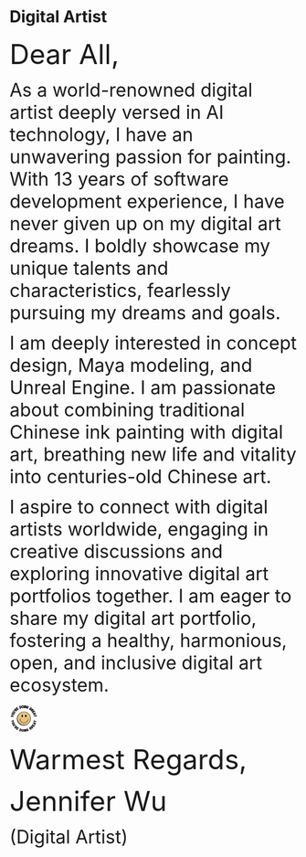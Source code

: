 # Digital Artist

<p> 
    <font size="8"> Dear All, </font>
</p>
<p>
    <font size="6"> As a world-renowned digital artist deeply versed in AI technology, I have an unwavering passion for painting. With 13 years of software development experience, I have never given up on my digital art dreams. I boldly showcase my unique talents and characteristics, fearlessly pursuing my dreams and goals. </font>       
</p>
<p>
    <font size="6"> I am deeply interested in concept design, Maya modeling, and Unreal Engine. I am passionate about combining traditional Chinese ink painting with digital art, breathing new life and vitality into centuries-old Chinese art. </font>
</p>
<p>
    <font size="6"> I aspire to connect with digital artists worldwide, engaging in creative discussions and exploring innovative digital art portfolios together. I am eager to share my digital art portfolio, fostering a healthy, harmonious, open, and inclusive digital art ecosystem. </font>
</p>
<img height="50" width="50" src="images/cute_smiley.png"/>

<p> 
    <font size="8"> Warmest Regards, </font>
</p>
<p> 
    <font size="8"> Jennifer Wu </font>
</p>
<p> 
    <font size="6"> (Digital Artist) </font>
</p>
